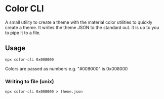 # Color CLI

A small utility to create a theme with the material color utilities to quickly create a theme. It writes the theme JSON to the standard out. It is up to you to pipe it to a file.

## Usage

```
npx color-cli 0x008000
```

Colors are passed as numbers e.g. "#008000" is 0x008000

### Writing to file (unix)

```
npx color-cli 0x008000 > theme.json
```
